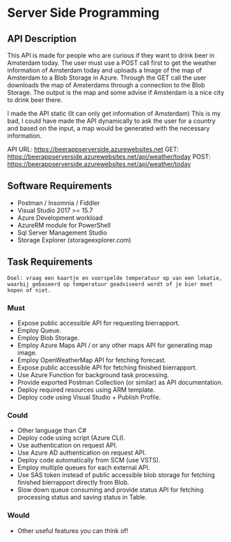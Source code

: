 # Server Side Programming

## API Description
This API is made for people who are curious if they want to drink beer in Amsterdam today.
The user must use a POST call first to get the weather information of Amsterdam today and uploads a Image of the map of Amsterdam to a Blob Storage in Azure.
Through the GET call the user downloads the map of Amsterdams through a connection to the Blob Storage. The output is the map and some advise if Amsterdam is a nice city to drink beer there.

I made the API static (It can only get information of Amsterdam)
This is my bad, I could have made the API dynamically to ask the user for a country and based on the input, a map would be generated with the necessary information.

API URL: https://beerappserverside.azurewebsites.net
GET: https://beerappserverside.azurewebsites.net/api/weather/today
POST: https://beerappserverside.azurewebsites.net/api/weather/today


## Software Requirements
- Postman / Insomnia / Fiddler
- Visual Studio 2017 >= 15.7 
- Azure Development workload
- AzureRM module for PowerShell
- Sql Server Management Studio
- Storage Explorer (storageexplorer.com)

## Task Requirements
	Doel: vraag een kaartje en voorspelde temperatuur op van een lokatie, waarbij gebaseerd op temperatuur geadviseerd wordt of je bier moet kopen of niet.
### Must
- Expose public accessible API for requesting bierrapport.
- Employ Queue.
- Employ Blob Storage.
- Employ Azure Maps API / or any other maps API for generating map image.
- Employ OpenWeatherMap API for fetching forecast.
- Expose public accessible API for fetching finished bierrapport.
- Use Azure Function for background task processing.
- Provide exported Postman Collection (or similar) as API documentation. 
- Deploy required resources using ARM template.
- Deploy code using Visual Studio + Publish Profile.

### Could
- Other language than C#
- Deploy code using script (Azure CLI).
- Use authentication on request API.
- Use Azure AD authentication on request API.
- Deploy code automatically from SCM (use VSTS).
- Employ multiple queues for each external API.
- Use SAS token instead of public accessible blob storage for fetching finished bierrapport directly from Blob.
- Slow down queue consuming and provide status API for fetching processing status and saving status in Table.

### Would
- Other useful features you can think of!
